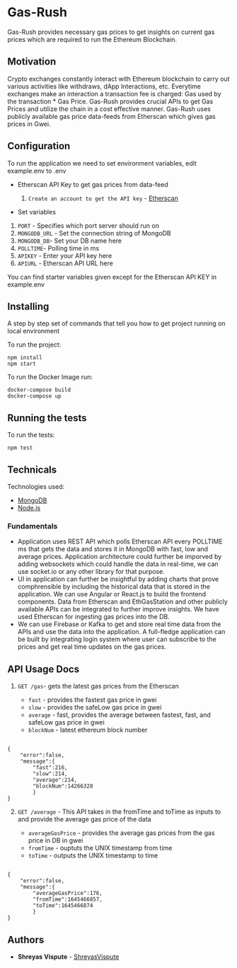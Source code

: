 # Gas-Rush

Gas-Rush provides necessary gas prices to get insights on current gas prices which are required to run the Ethereum Blockchain.

## Motivation

Crypto exchanges constantly interact with Ethereum blockchain to carry out various activities like withdraws, dApp Interactions, etc. Everytime exchanges make an interaction a transaction fee is charged: Gas used by the transaction \* Gas Price. Gas-Rush provides crucial APIs to get Gas Prices and utilize the chain in a cost effective manner. Gas-Rush uses publicly available gas price data-feeds from Etherscan which gives gas prices in Gwei.

## Configuration

To run the application we need to set environment variables, edit example.env to .env

- Etherscan API Key to get gas prices from data-feed

  1. `Create an account to get the API key` - [Etherscan](https://docs.etherscan.io/getting-started/creating-an-account)

- Set variables

1. `PORT` - Specifies which port server should run on
2. `MONGODB_URL` - Set the connection string of MongoDB
3. `MONGODB_DB`- Set your DB name here
4. `POLLTIME`- Polling time in ms
5. `APIKEY` - Enter your API key here
6. `APIURL` - Etherscan API URL here

You can find starter variables given except for the Etherscan API KEY in example.env

## Installing

A step by step set of commands that tell you how to get project running on local environment

To run the project:

```
npm install
npm start
```

To run the Docker Image run:

```
docker-compose build
docker-compose up
```

## Running the tests

To run the tests:

```
npm test
```

## Technicals

Technologies used:

- [MongoDB](https://www.mongodb.com/)
- [Node.js](https://nodejs.org/en/)

### Fundamentals

- Application uses REST API which polls Etherscan API every POLLTIME ms that gets the data and stores it in MongoDB with fast, low and average prices.
Application architecture could further be imporved by adding websockets which could handle the data in real-time, we can use socket.io or any other library for that purpose.
- UI in application can further be insightful by adding charts that prove comphrensible by including the historical data that is stored in the application. We can use Angular or React.js to build the frontend components.
Data from Etherscan and EthGasStation and other publicly available APIs can be integrated to further improve insights. We have used Etherscan for ingesting gas prices into the DB.
- We can use Firebase or Kafka to get and store real time data from the APIs and use the data into the application. A full-fledge application can be built by integrating login system where user can subscribe to the prices and get real time updates on the gas prices.

## API Usage Docs

1. `GET /gas`- gets the latest gas prices from the Etherscan

   - `fast` - provides the fastest gas price in gwei
   - `slow` - provides the safeLow gas price in gwei
   - `average` - fast, provides the average between fastest, fast, and safeLow gas price in gwei
   - `blockNum` - latest ethereum block number

```

{
    "error":false,
    "message":{
        "fast":216,
        "slow":214,
        "average":214,
        "blockNum":14266328
        }
}

```

2. `GET /average` - This API takes in the fromTime and toTime as inputs to and provide the average gas price of the data

   - `averageGasPrice` - provides the average gas prices from the gas price in DB in gwei
   - `fromTime` - ouptuts the UNIX timestamp from time
   - `toTime` - outputs the UNIX timestamp to time

```

{
    "error":false,
    "message":{
        "averageGasPrice":176,
        "fromTime":1645466857,
        "toTime":1645466874
        }
}

```

## Authors

- **Shreyas Vispute** - [ShreyasVispute](https://github.com/shreyasvispute/)
